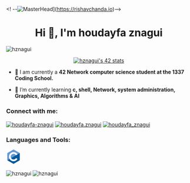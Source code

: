 <! --![MasterHead](https://1.bp.blogspot.com/-7A4WynwLsMw/XbBpCXG8fHI/AAAAAAAAMt4/uOa1bpLskYgrwGbllhSu2SDj_Mig8SXJQCLcBGAsYHQ/s1600/2000_600px.gif)](https://rishavchanda.io)-->
<h1 align="center">Hi 👋, I'm houdayfa znagui</h1>
<p align="left"> <img src="https://komarev.com/ghpvc/?username=hznagui&label=Profile%20views&color=0e75b6&style=flat" alt="hznagui" /> </p>
<div align="center"><a href="https://github.com/oakoudad/badge42"><img src="https://badge.mediaplus.ma/darkblue/hznagui" alt="hznagui's 42 stats" /></a></div>

- 🔭 I am currently a **42 Network computer science student at the 1337 Coding School.**

- 🌱 I’m currently learning **c, shell, Network, system administration, Graphics, Algorithms & AI**

<h3 align="left">Connect with me:</h3>
<p align="left">
<a href="https://linkedin.com/in/houdayfa-znagui" target="blank"><img align="center" src="https://raw.githubusercontent.com/rahuldkjain/github-profile-readme-generator/master/src/images/icons/Social/linked-in-alt.svg" alt="houdayfa-znagui" height="30" width="40" /></a>
<a href="https://fb.com/houdayfa.znagui" target="blank"><img align="center" src="https://raw.githubusercontent.com/rahuldkjain/github-profile-readme-generator/master/src/images/icons/Social/facebook.svg" alt="houdayfa.znagui" height="30" width="40" /></a>
<a href="https://instagram.com/houdayfa_znagui" target="blank"><img align="center" src="https://raw.githubusercontent.com/rahuldkjain/github-profile-readme-generator/master/src/images/icons/Social/instagram.svg" alt="houdayfa_znagui" height="30" width="40" /></a>
</p>
<h3 align="left">Languages and Tools:</h3>
<p align="left"> <a href="https://www.cprogramming.com/" target="_blank" rel="noreferrer"> <img src="https://raw.githubusercontent.com/devicons/devicon/master/icons/c/c-original.svg" alt="c" width="40" height="40"/> </a> </p>

<p><img align="left" src="https://github-readme-stats.vercel.app/api/top-langs?username=hznagui&show_icons=true&theme=synthwave&locale=en&layout=compact" alt="hznagui" /></p>
<p>&nbsp;<img align="centre" src="https://github-readme-stats.vercel.app/api?username=hznagui&show_icons=true&theme=synthwave&locale=en" alt="hznagui" /></p>

